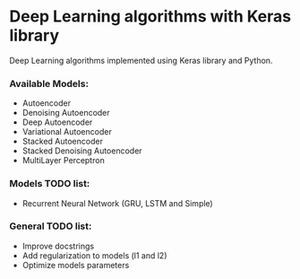 # Deep Learning algorithms with Keras library

Deep Learning algorithms implemented using Keras library and Python.

### Available Models:
* Autoencoder
* Denoising Autoencoder
* Deep Autoencoder
* Variational Autoencoder
* Stacked Autoencoder
* Stacked Denoising Autoencoder
* MultiLayer Perceptron


### Models TODO list:
* Recurrent Neural Network (GRU, LSTM and Simple)


### General TODO list:
* Improve docstrings
* Add regularization to models (l1 and l2)
* Optimize models parameters
